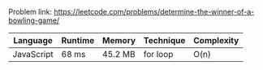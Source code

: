 Problem link: https://leetcode.com/problems/determine-the-winner-of-a-bowling-game/

| Language   | Runtime | Memory  | Technique | Complexity |
| ---------- | ------- | ------- | --------- | ---------- |
| JavaScript | 68 ms   | 45.2 MB | for loop  | O(n)       |
